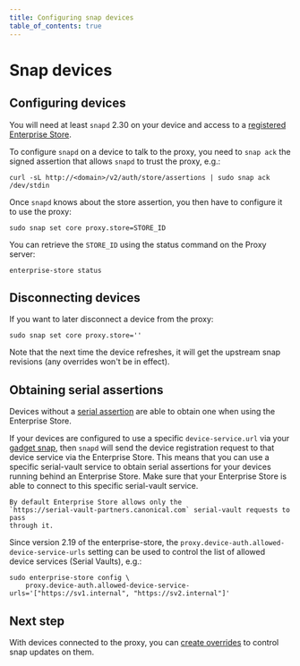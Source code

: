 ```yaml
---
title: Configuring snap devices
table_of_contents: true
---
```


# Snap devices

## Configuring devices

You will need at least `snapd` 2.30 on your device and access to a
 [registered Enterprise Store](register.md).

To configure `snapd` on a device to talk to the proxy, you need to `snap
ack` the signed assertion that allows `snapd` to trust the proxy, e.g.:

    curl -sL http://<domain>/v2/auth/store/assertions | sudo snap ack /dev/stdin

Once `snapd` knows about the store assertion, you then have to configure it to use the proxy:

    sudo snap set core proxy.store=STORE_ID

You can retrieve the `STORE_ID` using the status command on the Proxy server:

    enterprise-store status

## Disconnecting devices

If you want to later disconnect a device from the proxy:

    sudo snap set core proxy.store=''

Note that the next time the device refreshes, it will get the upstream
snap revisions (any overrides won't be in effect).

## Obtaining serial assertions

Devices without a
[serial assertion](https://docs.ubuntu.com/core/en/reference/assertions/serial)
are able to obtain one when using the Enterprise Store.

If your devices are configured to use a specific `device-service.url` via your
[gadget snap](https://snapcraft.io/docs/gadget-snap), then `snapd` will send the
device registration request to that device service via the Enterprise Store.
This means that you can use a specific serial-vault service to obtain serial
assertions for your devices running behind an Enterprise Store. Make sure that
your Enterprise Store is able to connect to this specific serial-vault service.

```{note}
By default Enterprise Store allows only the
`https://serial-vault-partners.canonical.com` serial-vault requests to pass
through it.
```

Since version 2.19 of the enterprise-store, the
`proxy.device-auth.allowed-device-service-urls` setting can be used to control
the list of allowed device services (Serial Vaults), e.g.:

    sudo enterprise-store config \
        proxy.device-auth.allowed-device-service-urls='["https://sv1.internal", "https://sv2.internal"]'


## Next step

With devices connected to the proxy, you can [create
overrides](overrides.md) to control snap updates on them.
